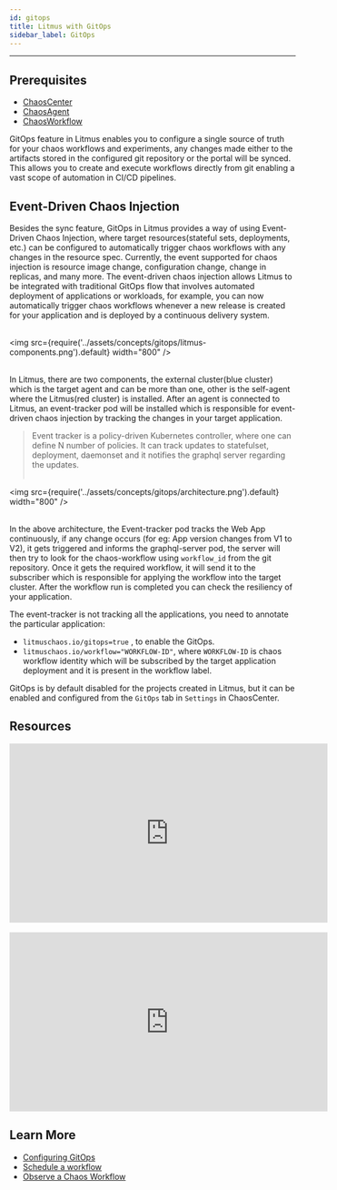 ```yaml
---
id: gitops
title: Litmus with GitOps
sidebar_label: GitOps
---
```


---

## Prerequisites

- [ChaosCenter](chaoscenter)
- [ChaosAgent](chaos-agent)
- [ChaosWorkflow](chaos-workflow)

GitOps feature in Litmus enables you to configure a single source of truth for your chaos workflows and experiments, any changes made either to the artifacts stored in the configured git repository or the portal will be synced. This allows you to create and execute workflows directly from git enabling a vast scope of automation in CI/CD pipelines.

## Event-Driven Chaos Injection

Besides the sync feature, GitOps in Litmus provides a way of using Event-Driven Chaos Injection, where target resources(stateful sets, deployments, etc.) can be configured to automatically trigger chaos workflows with any changes in the resource spec. Currently, the event supported for chaos injection is resource image change, configuration change, change in replicas, and many more.
The event-driven chaos injection allows Litmus to be integrated with traditional GitOps flow that involves automated deployment of applications or workloads, for example, you can now automatically trigger chaos workflows whenever a new release is created for your application and is deployed by a continuous delivery system.<br/><br/>

<img src={require('../assets/concepts/gitops/litmus-components.png').default} width="800"  /><br/><br/>

In Litmus, there are two components, the external cluster(blue cluster) which is the target agent and can be more than one, other is the self-agent where the Litmus(red cluster) is installed. After an agent is connected to Litmus, an event-tracker pod will be installed which is responsible for event-driven chaos injection by tracking the changes in your target application.

> Event tracker is a policy-driven Kubernetes controller, where one can define N number of policies. It can track updates to statefulset, deployment, daemonset and it notifies the graphql server regarding the updates.<br/><br/>

<img src={require('../assets/concepts/gitops/architecture.png').default} width="800"  /><br/><br/>

In the above architecture, the Event-tracker pod tracks the Web App continuously, if any change occurs (for eg: App version changes from V1 to V2), it gets triggered and informs the graphql-server pod, the server will then try to look for the chaos-workflow using `workflow_id` from the git repository. Once it gets the required workflow, it will send it to the subscriber which is responsible for applying the workflow into the target cluster. After the workflow run is completed you can check the resiliency of your application.

The event-tracker is not tracking all the applications, you need to annotate the particular application: 
- `litmuschaos.io/gitops=true` , to enable the GitOps.
- `litmuschaos.io/workflow="WORKFLOW-ID"`, where `WORKFLOW-ID` is chaos workflow identity which will be subscribed by the target application deployment and it is present in the workflow label.


GitOps is by default disabled for the projects created in Litmus, but it can be enabled and configured from the `GitOps` tab in `Settings` in ChaosCenter. 

## Resources

<iframe width="560" height="315" src="https://www.youtube.com/embed/7cF3rwcZMcA" title="YouTube video player" frameborder="0" allow="accelerometer; autoplay; clipboard-write; encrypted-media; gyroscope; picture-in-picture" allowfullscreen></iframe>
<br/><br/>
<iframe width="560" height="315" src="https://www.youtube.com/embed/uIVrNH2_nVI" title="YouTube video player" frameborder="0" allow="accelerometer; autoplay; clipboard-write; encrypted-media; gyroscope; picture-in-picture" allowfullscreen></iframe>

## Learn More

- [Configuring GitOps](../user-guides/gitops-configuration)
- [Schedule a workflow](../user-guides/schedule-workflow)
- [Observe a Chaos Workflow](../user-guides/visualize-workflow)
